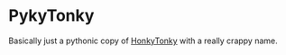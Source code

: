# PykyTonky

Basically just a pythonic copy of [HonkyTonky](https://github.com/Smarcy/HonkyTonky) with a really crappy name.
